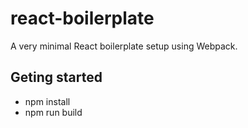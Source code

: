 # react-boilerplate

A very minimal React boilerplate setup using Webpack.

## Geting started

* npm install
* npm run build
